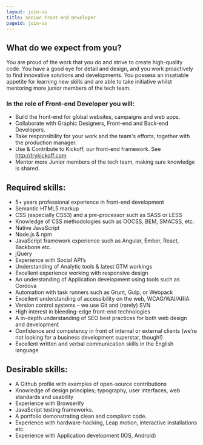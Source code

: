 ```yaml
---
layout: join-us
title: Senior Front-end Developer
pageid: join-us
---
```

## What do we expect from you?
You are proud of the work that you do and strive to create high-quality code. You have a good eye for detail and design, and you work proactively to find innovative solutions and developments. You possess an insatiable appetite for learning new skills and are able to take initiative whilst mentoring more junior members of the tech team.

### In the role of Front-end Developer you will:
* Build the front-end for global websites, campaigns and web apps.
* Collaborate with Graphic Designers, Front-end and Back-end Developers.
* Take responsibility for your work and the team's efforts, together with the production manager.
* Use & Contribute to Kickoff, our front-end framework. See http://trykickoff.com
* Mentor more Junior members of the tech team, making sure knowledge is shared.


## Required skills:
* 5+ years professional experience in front-end development
* Semantic HTML5 markup
* CSS (especially CSS3) and a pre-processor such as SASS or LESS
* Knowledge of CSS methodologies such as OOCSS, BEM, SMACSS, etc.
* Native JavaScript
* Node.js & npm
* JavaScript framework experience such as Angular, Ember, React, Backbone etc.
* jQuery
* Experience with Social API’s
* Understanding of Analytic tools & latest GTM workings
* Excellent experience working with responsive design
* An understanding of Application development using tools such as Cordova
* Automation with task runners such as Grunt, Gulp, or Webpack
* Excellent understanding of accessibility on the web, WCAG/WAI/ARIA
* Version control systems – we use Git and (rarely) SVN
* High interest in bleeding-edge front-end technologies
* A in-depth understanding of SEO best practices for both web design and development
* Confidence and competency in front of internal or external clients (we’re not looking for a business development superstar, though!)
* Excellent written and verbal communication skills in the English language

## Desirable skills:
* A Github profile with examples of open-source contributions
* Knowledge of design principles; typography, user interfaces, web standards and usability
* Experience with Browserify
* JavaScript testing frameworks.
* A portfolio demonstrating clean and compliant code.
* Experience with hardware-hacking, Leap motion, interactive installations etc.
* Experience with Application development (IOS, Android)